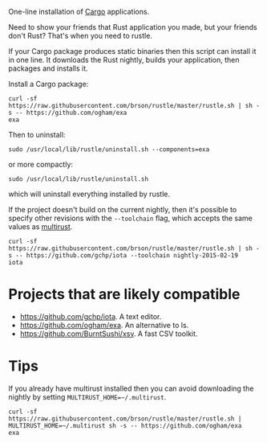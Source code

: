 One-line installation of [Cargo] applications.

Need to show your friends that Rust application you made, but your
friends don't Rust? That's when you need to rustle.

If your Cargo package produces static binaries then this script can
install it in one line. It downloads the Rust nightly, builds your
application, then packages and installs it.

Install a Cargo package:

    curl -sf https://raw.githubusercontent.com/brson/rustle/master/rustle.sh | sh -s -- https://github.com/ogham/exa
    exa

Then to uninstall:

    sudo /usr/local/lib/rustle/uninstall.sh --components=exa

or more compactly:

    sudo /usr/local/lib/rustle/uninstall.sh

which will uninstall everything installed by rustle.

If the project doesn't build on the current nightly, then it's
possible to specify other revisions with the `--toolchain` flag,
which accepts the same values as [multirust].

    curl -sf https://raw.githubusercontent.com/brson/rustle/master/rustle.sh | sh -s -- https://github.com/gchp/iota --toolchain nightly-2015-02-19
    iota

[Cargo]: https://github.com/rust-lang/cargo
[multirust]: https://github.com/brson/multirust

# Projects that are likely compatible

* https://github.com/gchp/iota. A text editor.
* https://github.com/ogham/exa. An alternative to ls.
* https://github.com/BurntSushi/xsv. A fast CSV toolkit.

# Tips

If you already have multirust installed then you can avoid downloading
the nightly by setting `MULTIRUST_HOME=~/.multirust`.

    curl -sf https://raw.githubusercontent.com/brson/rustle/master/rustle.sh | MULTIRUST_HOME=~/.multirust sh -s -- https://github.com/ogham/exa
    exa
